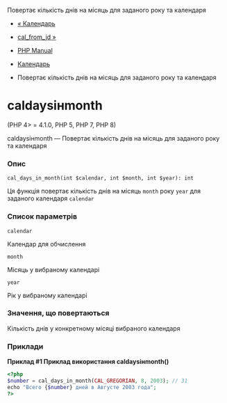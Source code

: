 Повертає кількість днів на місяць для заданого року та календаря

-   [« Календарь](ref.calendar.html)
    
-   [cal\_from\_jd »](function.cal-from-jd.html)
    
-   [PHP Manual](index.html)
    
-   [Календарь](ref.calendar.html)
    
-   Повертає кількість днів на місяць для заданого року та календаря
    

# caldaysінmonth

(PHP 4> = 4.1.0, PHP 5, PHP 7, PHP 8)

caldaysінmonth — Повертає кількість днів на місяць для заданого року та календаря

### Опис

```methodsynopsis
cal_days_in_month(int $calendar, int $month, int $year): int
```

Ця функція повертає кількість днів на місяць `month` року `year` для заданого календаря `calendar`

### Список параметрів

`calendar`

Календар для обчислення

`month`

Місяць у вибраному календарі

`year`

Рік у вибраному календарі

### Значення, що повертаються

Кількість днів у конкретному місяці вибраного календаря

### Приклади

**Приклад #1 Приклад використання **caldaysінmonth()****

```php
<?php
$number = cal_days_in_month(CAL_GREGORIAN, 8, 2003); // 31
echo "Всего {$number} дней в Августе 2003 года";
?>
```